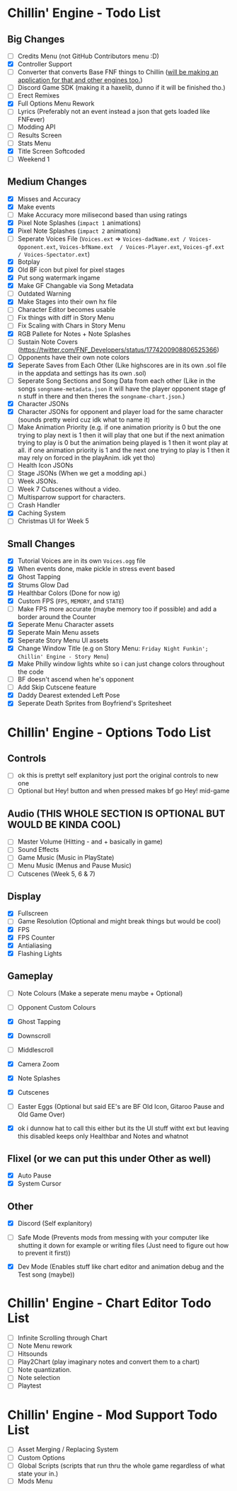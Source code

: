 # Chillin' Engine - Todo List
<!-- TODO: Organize this better, maybe alphabetical order and add Sections to the _Size_ Changes (or add sections and put _Size_ Changes inside the sections for each one. And also a name list e.g. songName == Song being played || player == Boyfriend / Player || user == The person playing this game. -->
## Big Changes
 - [ ] Credits Menu (not GitHub Contributors menu :D)
 - [x] Controller Support
 - [ ] Converter that converts Base FNF things to Chillin ([will be making an application for that and other engines too.](https://github.com/TilNotDrip/Funkin-Converter))
 - [ ] Discord Game SDK (making it a haxelib, dunno if it will be finished tho.)
 - [ ] Erect Remixes
 - [x] Full Options Menu Rework
 - [ ] Lyrics (Preferably not an event instead a json that gets loaded like FNFever)
 - [ ] Modding API
 - [ ] Results Screen
 - [ ] Stats Menu
 - [x] Title Screen Softcoded
 - [ ] Weekend 1

## Medium Changes
 - [x] Misses and Accuracy
 - [x] Make events
 - [ ] Make Accuracy more milisecond based than using ratings
 - [x] Pixel Note Splashes (`impact 1` animations)
 - [x] Pixel Note Splashes (`impact 2` animations)
 - [ ] Seperate Voices File (`Voices.ext` => `Voices-dadName.ext / Voices-Opponent.ext`, `Voices-bfName.ext  / Voices-Player.ext`, `Voices-gf.ext / Voices-Spectator.ext`)
 - [x] Botplay
 - [x] Old BF icon but pixel for pixel stages
 - [x] Put song watermark ingame
 - [x] Make GF Changable via Song Metadata
 - [ ] Outdated Warning
 - [x] Make Stages into their own hx file
 - [ ] Character Editor becomes usable
 - [ ] Fix things with diff in Story Menu
 - [ ] Fix Scaling with Chars in Story Menu
 - [x] RGB Pallete for Notes + Note Splashes
 - [ ] Sustain Note Covers (https://twitter.com/FNF_Developers/status/1774200908806525366)
 - [ ] Opponents have their own note colors
 - [x] Seperate Saves from Each Other (Like highscores are in its own .sol file in the appdata and settings has its own .sol)
 - [ ] Seperate Song Sections and Song Data from each other (Like in the songs `songname-metadata.json` it will have the player opponent stage gf n stuff in there and then theres the `songname-chart.json`.)
 - [x] Character JSONs
 - [x] Character JSONs for opponent and player load for the same character (sounds pretty weird cuz idk what to name it)
 - [ ] Make Animation Priority (e.g. if one animation priority is 0 but the one trying to play next is 1 then it will play that one but if the next animation trying to play is 0 but the animation being played is 1 then it wont play at all. if one animation priority is 1 and the next one trying to play is 1 then it may rely on forced in the playAnim. idk yet tho)
 - [ ] Health Icon JSONs
 - [ ] Stage JSONs (When we get a modding api.)
 - [ ] Week JSONs.
 - [ ] Week 7 Cutscenes without a video.
 - [ ] Multisparrow support for characters.
 - [ ] Crash Handler
 - [x] Caching System
 - [ ] Christmas UI for Week 5

## Small Changes
 - [x] Tutorial Voices are in its own `Voices.ogg` file
 - [x] When events done, make pickle in stress event based <!-- pickle? oh hell naw - crusher. oh yesssss pico but pickle -Til-->
 - [x] Ghost Tapping
 - [x] Strums Glow Dad
 - [x] Healthbar Colors (Done for now ig)
 - [x] Custom FPS (`FPS`, `MEMORY`, and `STATE`)
 - [ ] Make FPS more accurate (maybe memory too if possible) and add a border around the Counter
 - [x] Seperate Menu Character assets
 - [x] Seperate Main Menu assets
 - [x] Seperate Story Menu UI assets
 - [x] Change Window Title (e.g on Story Menu: `Friday Night Funkin'; Chillin' Engine - Story Menu`) <!-- It was TechNotDrip at the time of typing that -->
 - [x] Make Philly window lights white so i can just change colors throughout the code
 - [ ] BF doesn't ascend when he's opponent
 - [ ] Add Skip Cutscene feature
 - [x] Daddy Dearest extended Left Pose
 - [x] Seperate Death Sprites from Boyfriend's Spritesheet

# Chillin' Engine - Options Todo List <!-- These are just what options we r gunna add (assuming til wil aggree with me (crusher)) its not for the whole menu itself tho -->

## Controls
 - [ ] ok this is prettyt self explanitory just port the original controls to new one
 - [ ] Optional but Hey! button and when pressed makes bf go Hey! mid-game

## Audio (THIS WHOLE SECTION IS OPTIONAL BUT WOULD BE KINDA COOL)
 - [ ] Master Volume (Hitting - and + basically in game)
 - [ ] Sound Effects
 - [ ] Game Music (Music in PlayState)
 - [ ] Menu Music (Menus and Pause Music)
 - [ ] Cutscenes (Week 5, 6 & 7)

## Display
 - [x] Fullscreen
 - [ ] Game Resolution (Optional and might break things but would be cool)
 - [x] FPS
 - [x] FPS Counter
 - [x] Antialiasing
 - [x] Flashing Lights <!-- is all she ever wanted (yeah) | Beggin' on her knees to be popular | That's her dream, to be popular (hey) | Kill anyone to be popular (hm) | Sell her soul to be popular | Popular, just to be popular (uh-huh) | Everybody scream 'cause she popular (hey) | She mainstream 'cause she popular | Never be free 'cause she popular -->

## Gameplay
 - [ ] Note Colours (Make a seperate menu maybe + Optional)
 - [ ] Opponent Custom Colours
 - [x] Ghost Tapping
 - [x] Downscroll
 - [ ] Middlescroll
 - [x] Camera Zoom
 - [x] Note Splashes
 - [x] Cutscenes
 - [ ] Easter Eggs (Optional but said EE's are BF Old Icon, Gitaroo Pause and Old Game Over)
 - [x] ok i dunnow hat to call this either but its the UI stuff witht ext but leaving this disabled keeps only Healthbar and Notes and whatnot


## Flixel (or we can put this under **Other** as well)
 - [x] Auto Pause
 - [x] System Cursor

## Other
 - [x] Discord (Self explanitory)
 - [ ] Safe Mode (Prevents mods from messing with your computer like shutting it down for example or writing files (Just need to figure out how to prevent it first))
 - [x] Dev Mode (Enables stuff like chart editor and animation debug and the Test song (maybe))


# Chillin' Engine - Chart Editor Todo List <!-- Stuff we NEED for the chart editor -->
 - [ ] Infinite Scrolling through Chart
 - [ ] Note Menu rework
 - [ ] Hitsounds
 - [ ] Play2Chart (play imaginary notes and convert them to a chart)
 - [ ] Note quantization.
 - [ ] Note selection
 - [ ] Playtest

# Chillin' Engine - Mod Support Todo List
 - [ ] Asset Merging / Replacing System
 - [ ] Custom Options
 - [ ] Global Scripts (scripts that run thru the whole game regardless of what state your in.)
 - [ ] Mods Menu